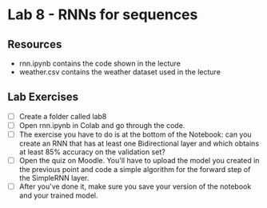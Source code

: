 # Lab 8 - RNNs for sequences

## Resources

* rnn.ipynb contains the code shown in the lecture 
* weather.csv contains the weather dataset used in the lecture


## Lab Exercises

- [ ] Create a folder called lab8
- [ ] Open rnn.ipynb in Colab and go through the code. 
- [ ] The exercise you have to do is at the bottom of the Notebook: can you create an RNN that has at least one Bidirectional layer and which obtains at least 85% accuracy on the validation set?
- [ ] Open the quiz on Moodle. You'll have to upload the model you created in the previous point and code a simple algorithm for the forward step of the SimpleRNN layer.
- [ ] After you've done it, make sure you save your version of the notebook and your trained model.
